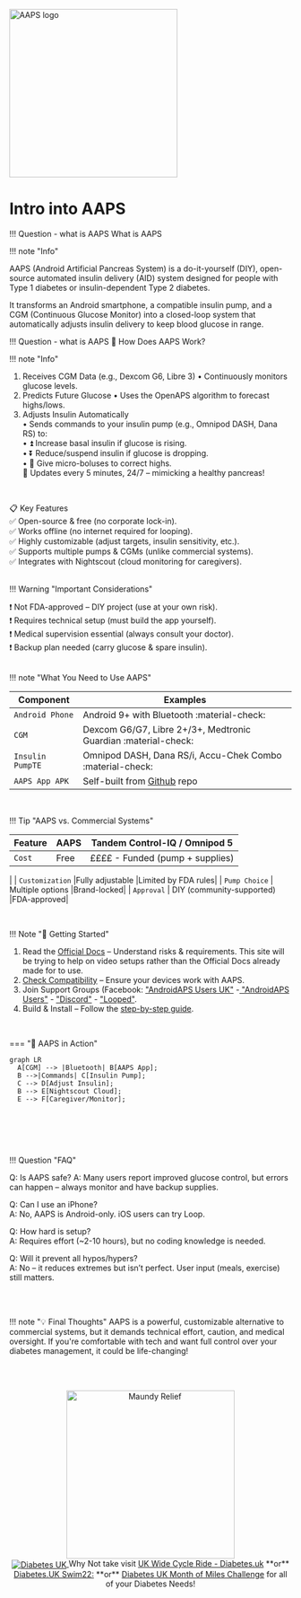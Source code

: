 <!-- this is  on github server!
docs made by D.Galloway 2019- 2021-->


<img width="300" height="Auto" border="0" align="center"  src="https://github.com/user-attachments/assets/fd599896-1918-4933-ac8d-a5e4a298abbc" title="AAPS logo"/></a>

# **Intro into AAPS** <br>

!!! Question - what is AAPS
What is AAPS

!!! note "Info"


AAPS (Android Artificial Pancreas System) is a do-it-yourself (DIY), open-source automated insulin delivery (AID) system designed for people with Type 1 diabetes or insulin-dependent Type 2 diabetes.<br>

 It transforms an Android smartphone, a compatible insulin pump, and a CGM (Continuous Glucose Monitor) into a closed-loop system that automatically adjusts insulin delivery to keep blood glucose in range.<br>

!!! Question - what is AAPS
🔄 How Does AAPS Work?<br>

!!! note "Info"

1. Receives CGM Data (e.g., Dexcom G6, Libre 3)
• Continuously monitors glucose levels.
2. Predicts Future Glucose
• Uses the OpenAPS algorithm to forecast highs/lows.
3. Adjusts Insulin Automatically<br>
• Sends commands to your insulin pump (e.g., Omnipod DASH, Dana RS) to:<br>
• ⏫ Increase basal insulin if glucose is rising.<br>
• ⏬ Reduce/suspend insulin if glucose is dropping.<br>
• 💉 Give micro-boluses to correct highs.<br>
🔄 Updates every 5 minutes, 24/7 – mimicking a healthy pancreas!<br>
<br>

📋 Key Features <br>
✅ Open-source & free (no corporate lock-in).<br>
✅ Works offline (no internet required for looping).<br>
✅ Highly customizable (adjust targets, insulin sensitivity, etc.).<br>
✅ Supports multiple pumps & CGMs (unlike commercial systems).<br>
✅ Integrates with Nightscout (cloud monitoring for caregivers).<br>
<br>

!!! Warning "Important Considerations"

❗ Not FDA-approved – DIY project (use at your own risk).<br>
❗ Requires technical setup (must build the app yourself).<br>
❗ Medical supervision essential (always consult your doctor).<br>
❗ Backup plan needed (carry glucose & spare insulin).<br>
<br>

!!! note "What You Need to Use AAPS"

| Component    | Examples                         |
| ----------- | ------------------------------------ |
| `Android Phone`       | Android 9+ with Bluetooth   :material-check:      |
| `CGM`       | Dexcom G6/G7, Libre 2+/3+, Medtronic Guardian :material-check: |
| `Insulin PumpTE`    | Omnipod DASH, Dana RS/i, Accu-Chek Combo :material-check:  |
| `AAPS App APK`    | Self-built from <a href="https://github.com/nightscout/AndroidAPS" target="_blank"> Github</a> repo  |

<br>

!!! Tip "AAPS vs. Commercial Systems"

| Feature    | AAPS|Tandem Control-IQ / Omnipod 5|
| ----------- | ------------------------------|-------------|
| `Cost`       | Free        |££££ - Funded (pump + supplies)
|
| `Customization`       |Fully adjustable |Limited by FDA rules|
| `Pump Choice`    | Multiple options  |Brand-locked|
| `Approval`    | DIY (community-supported)  |FDA-approved|

<br>

!!! Note "🚀 Getting Started" 


1. Read the <a href="https://androidaps.readthedocs.io/en/latest/" target="_blank"> Official Docs</a>  – Understand risks & requirements. This site will be trying to help on video setups rather than the Official Docs already made for to use.
2. <a href="https://androidaps.readthedocs.io/en/latest/Getting-Started/CompatiblePumps.html" target="_blank"> Check Compatibility</a> – Ensure your devices work with AAPS.
3. Join Support Groups (Facebook: <a href="https://www.facebook.com/groups/androidapsusersuk" target="_blank"> "AndroidAPS Users UK"</a> -<a href="https://www.facebook.com/groups/AndroidAPSUsers" target="_blank"> "AndroidAPS Users"</a> - <a href="https://discord.com/invite/4fQUWHZ4Mw" target="_blank"> "Discord"</a> - <a href="https://www.facebook.com/groups/TheLoopedGroup" target="_blank"> "Looped"</a>.<br>
4. Build & Install – Follow the <a href="https://androidaps.readthedocs.io/en/latest/SettingUpAaps/BuildingAaps.html" target="_blank"> step-by-step guide</a>.

<br>

=== "🔄 AAPS in Action"
``` mermaid
graph LR
  A[CGM] --> |Bluetooth| B[AAPS App];
  B -->|Commands| C[Insulin Pump];
  C --> D[Adjust Insulin];
  B --> E[Nightscout Cloud];
  E --> F[Caregiver/Monitor];
```


<br> 



<br> <br>

!!! Question  "FAQ"

Q: Is AAPS safe?
A: Many users report improved glucose control, but errors can happen – always monitor and have backup supplies.<br>

Q: Can I use an iPhone?<br>
A: No, AAPS is Android-only. iOS users can try Loop.<br>

Q: How hard is setup?<br>
A: Requires effort (~2-10 hours), but no coding knowledge is needed.<br>

Q: Will it prevent all hypos/hypers?<br>
A: No – it reduces extremes but isn’t perfect. User input (meals, exercise) still matters.<br>

<br><br>

!!! note "💡 Final Thoughts"
AAPS is a powerful, customizable alternative to commercial systems, but it demands technical effort, caution, and medical oversight. If you're comfortable with tech and want full control over your diabetes management, it could be life-changing!


<br><br>








<a href="https://maundyrelief.org.uk/" target="_blank">
 <center> <img width="300" height="auto" border="0" align="center"  src="https://github.com/user-attachments/assets/585dd221-4f22-4e83-978d-3eedb39d3ca9" title="Maundy Relief"/>

<br>
<a href="https://www.diabetes.org.uk/" target="_blank">
 <center> <img width="auto" height="auto" border="0" align="center"  src="https://github.com/user-attachments/assets/21b87537-f1fa-4e01-904c-132085884544" title="Diabetes UK"/>
</a>               Why Not take visit <a href="https://www.diabetes.org.uk/support-us/fundraise/fundraising-events/pedal-for-progress" target="_blank"> UK Wide Cycle Ride - Diabetes.uk</a> **or** <a href="https://swim22.diabetes.org.uk/?fbclid=IwAR3XSygKTkbU7l_Xgu88WU3Q3EYFrFoAj1STvQTVz_6X-xthmjqOUWMTiww" target="_blank">Diabetes.UK Swim22:</a> **or** <a href="https://www.diabetes.org.uk/support-us/fundraise/fundraising-events/60-miles-challenge" target="_blank"> Diabetes UK Month of Miles Challenge</a> for all of your Diabetes Needs!
</center>


<!--  
  ******************************************************************************************************************
  mkdocs.yml    # The configuration file.
    docs/
    index.md  # The documentation homepage.
       ...       # Other markdown pages, images and other files.
		
		*************************************************************************
		center text**
		## <center>Now Do  </center><br>
		
		*************************************************************
		
		
<a href="http://nightscout.github.io/pages/update-fork/" target="_blank">
  <img width="auto" height="auto" border="0" align="center"  src="/img/Nightscout/Time to Update Nightscout.png" title="Update Tool"/></a>		
		

Adding a Green Highlighter with Bold too:
<span style="background-color:rgb(88, 121, 72)">**(Settings - Apps - xDrip+)**</span>


adding 	Yellow Hightligher!!!!!!!!	with bold too
<span style="background-color: #FFFF00">**Marked text**</span>


<a>
  <img width="auto" height="auto" border="0" align="center"  src="/img/Nightscout/Time to Update Nightscout.png" title="Update Tool"/></a>	

link
<a href=" https://github.com/" target="_blank" title="First create a user account by going to">Click Here</a>


Adding a image with link
<a href="https://www.youtube.com/watch?v=MFsbm45b6YY" target="_blank">
  <img width="auto" height="auto" border="0" align="center"  src="/img/Part 1 Setting up Github 2021/Github account details.jpg" title="github account details"/>
</a><br>

*******************		
external link
******************

# <center>Part 4: <a href="https://atlas-night-out.github.io/xdrip-Nightscout-AAPS/user-guide/Fork_and_Deploy_cgm_remote_monitory_part4/" target="_blank" title="Fork and Deploy cgm remote monitory Part 4">Fork and Deploy cgm remote monitory</a> </center>

Adding Video

<iframe width="850" height="415" src="https://www.youtube.com/embed/MFsbm45b6YY" title="YouTube video player" frameborder="0" allow="accelerometer; autoplay; clipboard-write; encrypted-media; gyroscope; picture-in-picture" allowfullscreen></iframe>


Adding an embeded video
<iframe id="video3" width="560" height="315" src="https://www.youtube.com/embed/o7-T2IrDJ_A" title="YouTube video player" frameborder="0" allow="accelerometer; autoplay; clipboard-write; encrypted-media; gyroscope; picture-in-picture" allowfullscreen></iframe>


Note
**Note:** a note is something that needs to be mentioned but is apart from the context.


List
This is a regular paragraph.

Paragraph:

1. **Now Open another tab**  to make a Mongodb Atlas** Account: <a href="https://www.mongodb.com/cloud/atlas" target="_blank" title="Click Start Free">See Here</a> 
  and **click** Start Free
 <img width="auto" height="auto" border="0" align="center"  src="/img/Atlas/MongoDB Atlas start free.jpg"Click Start"/>
   2. Sub item two
   3. Sub item three
2. Item two



font size
<font size="4">

</font>

link
<a href=" https://github.com/" target="_blank" title="First create a user account by going to">Click Here</a>


Table
| Syntax | Description |
| ----------- | ----------- |
| Header | Title |
| Paragraph | Text |


Video in a box border!

<table width="1166" border="1" style="border-color: #000000; background-color: #ffffff;" cellpadding="1" cellspacing="1" height="98">
<tbody>
<tr style="height: 16px;">
<td style="width: 1158px; border-color: #000000; background-color: #5B9BD5;" fff=""><span style="font-size: 14pt;"><span style="color: #ffffff;">video Instructions,</span></span></td>
</tr>
<tr style="height: 56.4063px;">
<td style="width: 1158px; border-color: #000000;"><span style="font-family: tahoma, arial, helvetica, sans-serif; font-size: 14pt;">
 <iframe id="video3" width="860" height="515" src="https://www.youtube.com/embed/6o3AdkQBVog" title="YouTube video player" frameborder="0" allow="accelerometer; autoplay; clipboard-write; encrypted-media; gyroscope; picture-in-picture" allowfullscreen></iframe>  </span></td>
</tr>
</tbody>
</table>
*****************************************************
Warning Note<table width="1266" border="1" style="border-color: #000000; background-color: #ffffff;" cellpadding="1" cellspacing="1" height="98">
<tbody>
<tr style="height: 16px;">
<td style="width: 1158px; border-color: #000000; background-color: #FF0000;" fff=""><span style="font-size: 14pt;"><strong><span style="color: #ffffff;">Warning!</span></strong></span></td>
</tr>
<tr style="height: 56.4063px;">
<td style="width: 1158px; border-color: #000000;"><span style="font-family: tahoma, arial, helvetica, sans-serif; font-size: 14pt;"> 1: Some new features, updates, or bug fixes may require that you clear your browser cache before you will see the changes taken effect<br/> 2: If you get no errors and no readings after a while see about doing a <a href="http://127.0.0.1:8000/user-guide/Redeploying%20your%20repository/" target="_blank" title="Redeploying your repository link">Redeploying your repository</a> </span></td>
</tr>
</tbody>
</table>




Adding white space:

&emsp;&emsp;&emsp;&emsp;&emsp;&emsp;&emsp;&emsp;&nbsp;&nbsp;&nbsp;&nbsp;&nbsp;&nbsp;&nbsp;&nbsp;&nbsp;&nbsp;<span style="color:#26AF06">**Gear**</span> &emsp;&emsp;&emsp;&emsp;&emsp;&emsp;&emsp;&emsp;&emsp;&emsp;&emsp;&emsp;&nbsp;&nbsp;&nbsp;&nbsp;&nbsp;&nbsp;&nbsp;&nbsp;&nbsp;&nbsp;&nbsp;&nbsp;&nbsp;&nbsp;&nbsp;<span style="color:#26AF06">**Settings**</span>

-->

